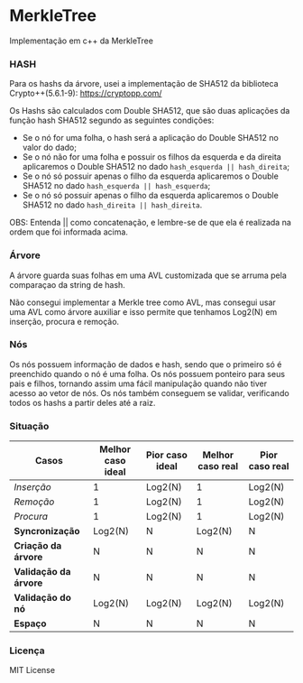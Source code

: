 # MerkleTree
Implementação em c++ da MerkleTree

### HASH
Para os hashs da árvore, usei a implementação de SHA512 da biblioteca Crypto++(5.6.1-9): https://cryptopp.com/

Os Hashs são calculados com Double SHA512, que são duas aplicações da função hash SHA512 segundo as seguintes condições:
  - Se o nó for uma folha, o hash será a aplicação do Double SHA512 no valor do dado;
  - Se o nó não for uma folha e possuir os filhos da esquerda e da direita aplicaremos o Double SHA512 no dado `hash_esquerda || hash_direita`;
  - Se o nó só possuir apenas o filho da esquerda aplicaremos o Double SHA512 no dado `hash_esquerda || hash_esquerda`;
  - Se o nó só possuir apenas o filho da esquerda aplicaremos o Double SHA512 no dado `hash_direita || hash_direita`.
  
OBS: Entenda || como concatenação, e lembre-se de que ela é realizada na ordem que foi informada acima.

### Árvore
A árvore guarda suas folhas em uma AVL customizada que se arruma pela comparaçao da string de hash.

Não consegui implementar a Merkle tree como AVL, mas consegui usar uma AVL como árvore auxiliar e isso permite que tenhamos Log2(N) em inserção, procura e remoção.

### Nós
Os nós possuem informação de dados e hash, sendo que o primeiro só é preenchido quando o nó é uma folha.
Os nós possuem ponteiro para seus pais e filhos, tornando assim uma fácil manipulação quando não tiver acesso ao vetor de nós.
Os nós também conseguem se validar, verificando todos os hashs a partir deles até a raiz.

### Situação

Casos | Melhor caso ideal | Pior caso ideal | Melhor caso real | Pior caso real |
--- | --- | --- | --- |--- |
*Inserção* | 1 | Log2(N) | 1 | Log2(N) |
*Remoção* | 1 | Log2(N) | 1 | Log2(N) |
*Procura* | 1 | Log2(N) | 1 | Log2(N) |
**Syncronização** | Log2(N) | N | Log2(N) | N |
**Criação da árvore** | N | N | N | N |
**Validação da árvore** | N | N | N | N |
**Validação do nó** | Log2(N) | Log2(N) | Log2(N) | Log2(N) |
**Espaço** | N | N | N | N |

### Licença
 MIT License 

